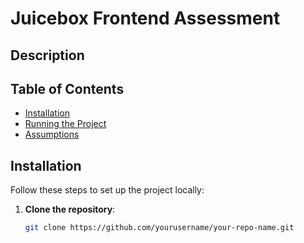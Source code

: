 # Juicebox Frontend Assessment

## Description

## Table of Contents

- [Installation](#installation)
- [Running the Project](#running-the-project)
- [Assumptions](#assumption)

## Installation

Follow these steps to set up the project locally:

1. **Clone the repository**:
   ```bash
   git clone https://github.com/yourusername/your-repo-name.git
